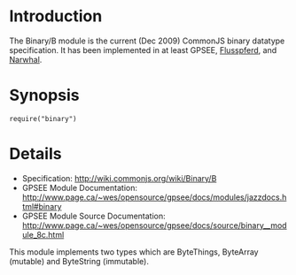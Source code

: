 # Introduction #

The Binary/B module is the current (Dec 2009) CommonJS binary datatype specification. It has been implemented in at least GPSEE, [Flusspferd](Flusspferd.md), and [Narwhal](Narwhal.md).

# Synopsis #

`require("binary")`

# Details #

  * Specification: http://wiki.commonjs.org/wiki/Binary/B
  * GPSEE Module Documentation: http://www.page.ca/~wes/opensource/gpsee/docs/modules/jazzdocs.html#binary
  * GPSEE Module Source Documentation: http://www.page.ca/~wes/opensource/gpsee/docs/source/binary__module_8c.html

This module implements two types which are ByteThings, ByteArray (mutable) and ByteString (immutable).